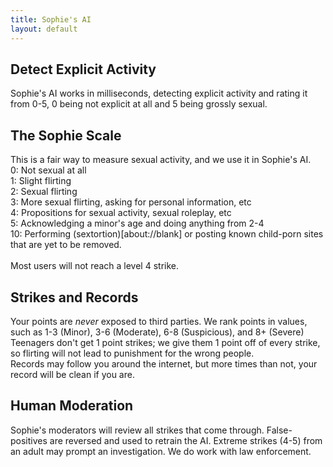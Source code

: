 ```yaml
---
title: Sophie's AI
layout: default
--- 
```


## Detect Explicit Activity
Sophie's AI works in milliseconds, detecting explicit activity and rating it from 0-5, 0 being not explicit at all and 5 being grossly sexual.

## The Sophie Scale
This is a fair way to measure sexual activity, and we use it in Sophie's AI. <br/>
0: Not sexual at all <br/>
1: Slight flirting <br/>
2: Sexual flirting <br/>
3: More sexual flirting, asking for personal information, etc <br/>
4: Propositions for sexual activity, sexual roleplay, etc <br/>
5: Acknowledging a minor's age and doing anything from 2-4 <br/>
10: Performing (sextortion)[about://blank] or posting known child-porn sites that are yet to be removed. <br/>
<br/>
Most users will not reach a level 4 strike.

## Strikes and Records
Your points are *never* exposed to third parties. We rank points in values, such as 1-3 (Minor), 3-6 (Moderate), 6-8 (Suspicious), and 8+ (Severe) <br/>
Teenagers don't get 1 point strikes; we give them 1 point off of every strike, so flirting will not lead to punishment for the wrong people. <br/>
Records may follow you around the internet, but more times than not, your record will be clean if you are.

## Human Moderation
Sophie's moderators will review all strikes that come through. False-positives are reversed and used to retrain the AI. Extreme strikes (4-5) from an adult may prompt an investigation. We do work with law enforcement.